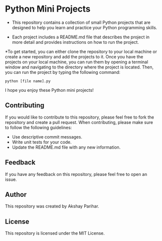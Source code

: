# Python Mini Projects

* This repository contains a collection of small Python projects that are designed to help you learn and practice your Python programming skills.

* Each project includes a README.md file that describes the project in more detail and provides instructions on how to run the project.

*To get started, you can either clone the repository to your local machine or create a new repository and add the projects to it. Once you have the projects on your local machine, you can run them by opening a terminal window and navigating to the directory where the project is located. Then, you can run the project by typing the following command:


`python [file name].py`


I hope you enjoy these Python mini projects!

## Contributing

If you would like to contribute to this repository, please feel free to fork the repository and create a pull request. When contributing, please make sure to follow the following guidelines:

* Use descriptive commit messages.
* Write unit tests for your code.
* Update the README.md file with any new information.

## Feedback

If you have any feedback on this repository, please feel free to open an issue.

## Author

This repository was created by Akshay Parihar.

## License

This repository is licensed under the MIT License.
